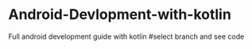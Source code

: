 # Android-Devlopment-with-kotlin
Full android development guide with kotlin
#select branch and see code
